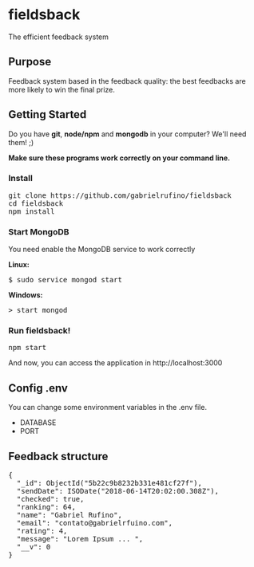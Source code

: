 # fieldsback

The efficient feedback system

## Purpose

Feedback system based in the feedback quality: the best feedbacks are more likely to win the final prize.

## Getting Started

Do you have <strong>git</strong>, <strong>node/npm</strong> and <strong>mongodb</strong> in your computer? We'll need them! ;)

<strong>Make sure these programs work correctly on your command line.</strong>

### Install

<pre>
git clone https://github.com/gabrielrufino/fieldsback
cd fieldsback
npm install
</pre>

### Start MongoDB

You need enable the MongoDB service to work correctly

<strong>Linux:</strong>
<pre>
$ sudo service mongod start
</pre>

<strong>Windows:</strong>
<pre>
> start mongod
</pre>

### Run fieldsback!

<pre>
npm start
</pre>

And now, you can access the application  in http://localhost:3000

## Config .env

You can change some environment variables in the .env file.

<ul>
  <li>DATABASE</li>
  <li>PORT</li>
</ul>

## Feedback structure

<pre>
{
  "_id": ObjectId("5b22c9b8232b331e481cf27f"),
  "sendDate": ISODate("2018-06-14T20:02:00.308Z"),
  "checked": true,
  "ranking": 64,
  "name": "Gabriel Rufino",
  "email": "contato@gabrielrfuino.com",
  "rating": 4,
  "message": "Lorem Ipsum ... ",
  "__v": 0
}
</pre>
